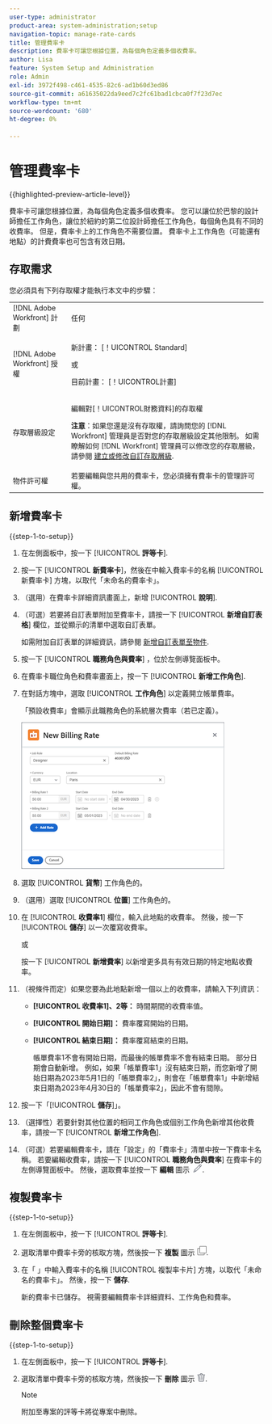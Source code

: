 ```yaml
---
user-type: administrator
product-area: system-administration;setup
navigation-topic: manage-rate-cards
title: 管理費率卡
description: 費率卡可讓您根據位置，為每個角色定義多個收費率。
author: Lisa
feature: System Setup and Administration
role: Admin
exl-id: 3972f498-c461-4535-82c6-ad1b60d3ed86
source-git-commit: a61635022da9eed7c2fc61bad1cbca0f7f23d7ec
workflow-type: tm+mt
source-wordcount: '680'
ht-degree: 0%

---
```


# 管理費率卡

{{highlighted-preview-article-level}}

費率卡可讓您根據位置，為每個角色定義多個收費率。 您可以讓位於巴黎的設計師擔任工作角色，讓位於紐約的第二位設計師擔任工作角色，每個角色具有不同的收費率。 但是，費率卡上的工作角色不需要位置。 費率卡上工作角色（可能還有地點）的計費費率也可包含有效日期。

## 存取需求

您必須具有下列存取權才能執行本文中的步驟：

<table style="table-layout:auto"> 
 <col> 
 <col> 
 <tbody> 
  <tr> 
   <td role="rowheader">[!DNL Adobe Workfront] 計劃</td> 
   <td>任何</td> 
  </tr> 
  <tr> 
   <td role="rowheader">[!DNL Adobe Workfront] 授權</td> 
   <td><p>新計畫： [！UICONTROL Standard] </p>
       <p>或</p> 
       <p>目前計畫： [！UICONTROL計畫] </p>
   </td>    
  </tr> 
  <tr> 
   <td role="rowheader">存取層級設定</td> 
   <td> <p>編輯對[！UICONTROL財務資料]的存取權</p> <p><b>注意</b>：如果您還是沒有存取權，請詢問您的 [!DNL Workfront] 管理員是否對您的存取層級設定其他限制。 如需瞭解如何 [!DNL Workfront] 管理員可以修改您的存取層級，請參閱 <a href="../../../administration-and-setup/add-users/configure-and-grant-access/create-modify-access-levels.md" class="MCXref xref">建立或修改自訂存取層級</a>.</p> </td> 
  </tr> 
  <tr> 
   <td role="rowheader">物件許可權</td> 
   <td>若要編輯與您共用的費率卡，您必須擁有費率卡的管理許可權。</td> 
  </tr> 
 </tbody> 
</table>

## 新增費率卡

{{step-1-to-setup}}

1. 在左側面板中，按一下 [!UICONTROL **評等卡**].
1. 按一下 [!UICONTROL **新費率卡**]，然後在中輸入費率卡的名稱 [!UICONTROL 新費率卡] 方塊，以取代「未命名的費率卡」。
1. （選用）在費率卡詳細資訊畫面上，新增 [!UICONTROL **說明**].
1. （可選）若要將自訂表單附加至費率卡，請按一下 [!UICONTROL **新增自訂表格**] 欄位，並從顯示的清單中選取自訂表單。

   如需附加自訂表單的詳細資訊，請參閱 [新增自訂表單至物件](/help/quicksilver/workfront-basics/work-with-custom-forms/add-a-custom-form-to-an-object.md).

1. 按一下 [!UICONTROL **職務角色與費率**] ，位於左側導覽面板中。
1. 在費率卡職位角色和費率畫面上，按一下 [!UICONTROL **新增工作角色**].
1. 在對話方塊中，選取 [!UICONTROL **工作角色**] 以定義開立帳單費率。

   「預設收費率」會顯示此職務角色的系統層次費率（若已定義）。

   ![新收費率對話方塊](assets/location-rate-for-rate-card.png)

1. 選取 [!UICONTROL **貨幣**] 工作角色的。
1. （選用）選取 [!UICONTROL **位置**] 工作角色的。
1. 在 [!UICONTROL **收費率1**] 欄位，輸入此地點的收費率。 然後，按一下 [!UICONTROL **儲存**] 以一次覆寫收費率。

   或

   按一下 [!UICONTROL **新增費率**] 以新增更多具有有效日期的特定地點收費率。

1. （視條件而定）如果您要為此地點新增一個以上的收費率，請輸入下列資訊：

   * **[!UICONTROL 收費率1]、2等：** 時間期間的收費率值。
   * **[!UICONTROL 開始日期]：** 費率覆寫開始的日期。
   * **[!UICONTROL 結束日期]：** 費率覆寫結束的日期。

     帳單費率1不會有開始日期，而最後的帳單費率不會有結束日期。 部分日期會自動新增。 例如，如果「帳單費率1」沒有結束日期，而您新增了開始日期為2023年5月1日的「帳單費率2」，則會在「帳單費率1」中新增結束日期為2023年4月30日的「帳單費率2」，因此不會有間隙。

1. 按一下「[!UICONTROL **儲存**]」。
1. （選擇性）若要針對其他位置的相同工作角色或個別工作角色新增其他收費率，請按一下 [!UICONTROL **新增工作角色**].
1. （可選）若要編輯費率卡，請在「設定」的「費率卡」清單中按一下費率卡名稱。 若要編輯收費率，請按一下 [!UICONTROL **職務角色與費率**] 在費率卡的左側導覽面板中。 然後，選取費率並按一下 **編輯** 圖示 ![編輯圖示](assets/edit-icon.png).

## 複製費率卡

{{step-1-to-setup}}

1. 在左側面板中，按一下 [!UICONTROL **評等卡**].
1. 選取清單中費率卡旁的核取方塊，然後按一下 **複製** 圖示 ![復製圖示](assets/copy-icon.png).
1. 在「 」中輸入費率卡的名稱 [!UICONTROL 複製率卡片] 方塊，以取代「未命名的費率卡」。 然後，按一下 **儲存**.

   新的費率卡已儲存。 視需要編輯費率卡詳細資料、工作角色和費率。

## 刪除整個費率卡

{{step-1-to-setup}}

1. 在左側面板中，按一下 [!UICONTROL **評等卡**].
1. 選取清單中費率卡旁的核取方塊，然後按一下 **刪除** 圖示 ![「刪除」圖示](assets/delete.png).

   >[!NOTE]
   >
   >附加至專案的評等卡將從專案中刪除。
